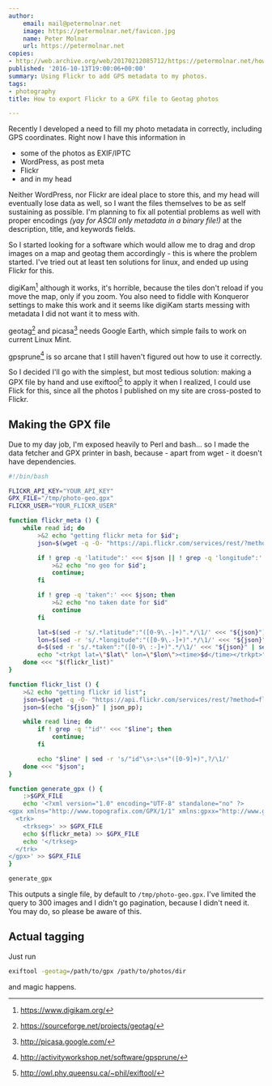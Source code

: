 ```yaml
---
author:
    email: mail@petermolnar.net
    image: https://petermolnar.net/favicon.jpg
    name: Peter Molnar
    url: https://petermolnar.net
copies:
- http://web.archive.org/web/20170212085712/https://petermolnar.net/how-to-export-flickr-to-a-gpx-file-to-geotag-photos/
published: '2016-10-13T19:00:06+00:00'
summary: Using Flickr to add GPS metadata to my photos.
tags:
- photography
title: How to export Flickr to a GPX file to Geotag photos

---
```


Recently I developed a need to fill my photo metadata in correctly,
including GPS coordinates. Right now I have this information in

-   some of the photos as EXIF/IPTC
-   WordPress, as post meta
-   Flickr
-   and in my head

Neither WordPress, nor Flickr are ideal place to store this, and my head
will eventually lose data as well, so I want the files themselves to be
as self sustaining as possible. I'm planning to fix all potential
problems as well with proper encodings *(yay for ASCII only metadata in
a binary file!)* at the description, title, and keywords fields.

So I started looking for a software which would allow me to drag and
drop images on a map and geotag them accordingly - this is where the
problem started. I've tried out at least ten solutions for linux, and
ended up using Flickr for this.

digiKam[^1] although it works, it's horrible, because the tiles don't
reload if you move the map, only if you zoom. You also need to fiddle
with Konqueror settings to make this work and it seems like digiKam
starts messing with metadata I did not want it to mess with.

geotag[^2] and picasa[^3] needs Google Earth, which simple fails to work
on current Linux Mint.

gpsprune[^4] is so arcane that I still haven't figured out how to use it
correctly.

So I decided I'll go with the simplest, but most tedious solution:
making a GPX file by hand and use exiftool[^5] to apply it when I
realized, I could use Flick for this, since all the photos I published
on my site are cross-posted to Flickr.

## Making the GPX file

Due to my day job, I'm exposed heavily to Perl and bash... so I made the
data fetcher and GPX printer in bash, because - apart from wget - it
doesn't have dependencies.

```bash
#!/bin/bash

FLICKR_API_KEY="YOUR_API_KEY"
GPX_FILE="/tmp/photo-geo.gpx"
FLICKR_USER="YOUR_FLICKR_USER"

function flickr_meta () {
    while read id; do
        >&2 echo "getting flickr meta for $id";
        json=$(wget -q -O- "https://api.flickr.com/services/rest/?method=flickr.photos.getInfo&api_key=${FLICKR_API_KEY}&photo_id=${id}&format=json&nojsoncallback=1")

        if ! grep -q 'latitude":' <<< $json || ! grep -q 'longitude":' <<< $json; then
            >&2 echo "no geo for $id";
            continue;
        fi

        if ! grep -q 'taken":' <<< $json; then
            >&2 echo "no taken date for $id"
            continue
        fi

        lat=$(sed -r 's/.*latitude":"([0-9\.-]+)".*/\1/' <<< "${json}")
        lon=$(sed -r 's/.*longitude":"([0-9\.-]+)".*/\1/' <<< "${json}")
        d=$(sed -r 's/.*taken":"([0-9\ :-]+)".*/\1/' <<< "${json}" | sed -r 's/(.*)\s(.*)/\1T\2Z/' )
        echo "<trkpt lat=\"$lat\" lon=\"$lon\"><time>$d</time></trkpt>"
    done <<< "$(flickr_list)"
}

function flickr_list () {
    >&2 echo "getting flickr id list";
    json=$(wget -q -O- "https://api.flickr.com/services/rest/?method=flickr.people.getPhotos&api_key=${FLICKR_API_KEY}&format=json&nojsoncallback=1&user_id=${FLICKR_USER}&per_page=300");
    json=$(echo "${json}" | json_pp);

    while read line; do
        if ! grep -q '"id"' <<< "$line"; then
            continue;
        fi

        echo "$line" | sed -r 's/"id"\s+:\s+"([0-9]+)",?/\1/'
    done <<< "$json";
}

function generate_gpx () {
    :>$GPX_FILE
    echo '<?xml version="1.0" encoding="UTF-8" standalone="no" ?>
<gpx xmlns="http://www.topografix.com/GPX/1/1" xmlns:gpxx="http://www.garmin.com/xmlschemas/GpxExtensions/v3" xmlns:gpxtpx="http://www.garmin.com/xmlschemas/TrackPointExtension/v1" creator="Oregon 400t" version="1.1" xmlns:xsi="http://www.w3.org/2001/XMLSchema-instance" xsi:schemaLocation="http://www.topografix.com/GPX/1/1 http://www.topografix.com/GPX/1/1/gpx.xsd http://www.garmin.com/xmlschemas/GpxExtensions/v3 http://www.garmin.com/xmlschemas/GpxExtensionsv3.xsd http://www.garmin.com/xmlschemas/TrackPointExtension/v1 http://www.garmin.com/xmlschemas/TrackPointExtensionv1.xsd">
  <trk>
    <trkseg>' >> $GPX_FILE
    echo $(flickr_meta) >> $GPX_FILE
    echo '</trkseg>
  </trk>
</gpx>' >> $GPX_FILE
}

generate_gpx
```

This outputs a single file, by default to `/tmp/photo-geo.gpx`. I've
limited the query to 300 images and I didn't go pagination, because I
didn't need it. You may do, so please be aware of this.

## Actual tagging

Just run

```bash
exiftool -geotag=/path/to/gpx /path/to/photos/dir
```

and magic happens.

[^1]: <https://www.digikam.org/>

[^2]: <https://sourceforge.net/projects/geotag/>

[^3]: <http://picasa.google.com/>

[^4]: <http://activityworkshop.net/software/gpsprune/>

[^5]: <http://owl.phy.queensu.ca/~phil/exiftool/>